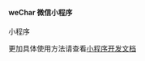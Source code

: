 #### weChar 微信小程序

小程序

更加具体使用方法请查看[小程序开发文档](https://developers.weixin.qq.com/miniprogram/dev/component/)